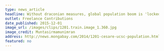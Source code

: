 ```yaml
---
type: news_article
headline: Without draconian measures, global population boom is 'locked in'
outlet: Freelance Contributions
date_published: 2015-12-01
image_url: /images/clips/1201.train.image_1.360.jpg
image_credit: Muntasirmamunimran
address: http://news.mongabay.com/2014/1201-cesare-ucsc-population.html
featured: no
---
```

